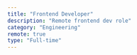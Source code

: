 ```yaml
---
title: "Frontend Developer"
description: "Remote frontend dev role"
category: "Engineering"
remote: true
type: "Full-time"
---
```

